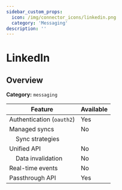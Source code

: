 ```yaml
---
sidebar_custom_props:
  icon: /img/connector_icons/linkedin.png
  category: 'Messaging'
description: ''
---
```


# LinkedIn

## Overview

**Category:** `messaging`

| Feature                              | Available |
| ------------------------------------ | --------- |
| Authentication (`oauth2`)            | Yes       |
| Managed syncs                        | No        |
| &nbsp;&nbsp;&nbsp; Sync strategies   |           |
| Unified API                          | No        |
| &nbsp;&nbsp;&nbsp; Data invalidation | No        |
| Real-time events                     | No        |
| Passthrough API                      | Yes       |
